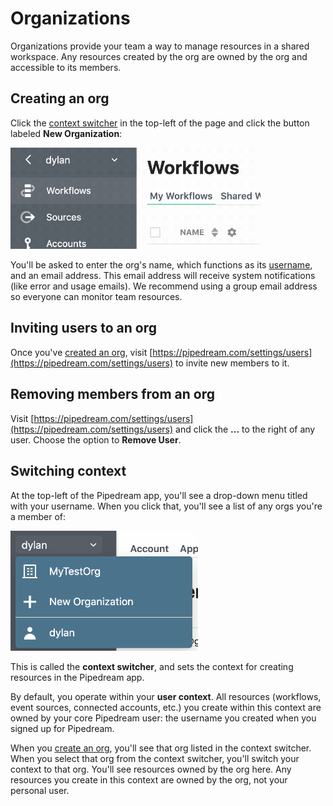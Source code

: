 # Organizations

Organizations provide your team a way to manage resources in a shared workspace. Any resources created by the org are owned by the org and accessible to its members.

## Creating an org

Click the [context switcher](#switching-context) in the top-left of the page and click the button labeled **New Organization**:

<div>
<img alt="Create a new org" src="./images/create-an-org.gif" width="400px">
</div>

You'll be asked to enter the org's name, which functions as its [username](/user-settings/#account), and an email address. This email address will receive system notifications (like error and usage emails). We recommend using a group email address so everyone can monitor team resources.

## Inviting users to an org

Once you've [created an org](#creating-an-org), visit [https://pipedream.com/settings/users](https://pipedream.com/settings/users) to invite new members to it. 

## Removing members from an org

Visit [https://pipedream.com/settings/users](https://pipedream.com/settings/users) and click the **...** to the right of any user. Choose the option to **Remove User**.

## Switching context

At the top-left of the Pipedream app, you'll see a drop-down menu titled with your username. When you click that, you'll see a list of any orgs you're a member of:

<div>
<img alt="Context switcher" src="./images/context-switcher.png" width="300px">
</div>

This is called the **context switcher**, and sets the context for creating resources in the Pipedream app.

By default, you operate within your **user context**. All resources (workflows, event sources, connected accounts, etc.) you create within this context are owned by your core Pipedream user: the username you created when you signed up for Pipedream.

When you [create an org](#creating-an-org), you'll see that org listed in the context switcher. When you select that org from the context switcher, you'll switch your context to that org. You'll see resources owned by the org here. Any resources you create in this context are owned by the org, not your personal user.